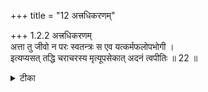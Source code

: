 +++
title = "12 अत्त्रधिकरणम्"

+++
1.2.2 अत्त्रधिकरणम्  
अत्ता तु जीवो न परः स्वतन्त्रः स एव यत्कर्मफलोपभोगी ।  
इत्यप्यसत् तद्धि चराचरस्य मृत्यूपसेकात् अदनं त्वपीतिः ॥ 22 ॥

<details><summary>टीका</summary>

1.2.2 अत्त्रधिकरणम् The view that the one who eats is not the Supreme Being but the soul - who is independent and who is the agent of actions and the experient of the results of actions is not sound in view of the fact that eating of the movable and the immovable world with Lord of Death as condiment means reabsorption of the entire world1. Notes : 1. The import of the text of the कठोपनिषद् - 'who knows where He is, to whom the ब्राह्मण-s and the क्षत्रिय-s are but food and Death itself a condiment (I.ii.25) is discussed in this verse.
</details>

